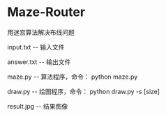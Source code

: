 # Maze-Router
用迷宫算法解决布线问题

input.txt  --  输入文件

answer.txt  --  输出文件

maze.py  -- 算法程序，命令： python maze.py

draw.py  --  绘图程序，命令： python draw.py -s [size]

result.jpg  --  结果图像